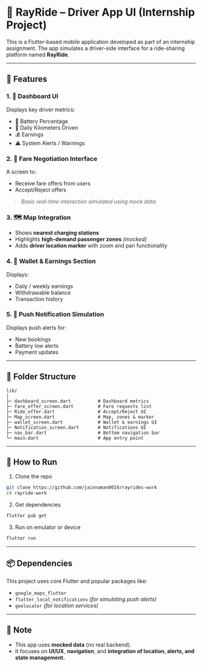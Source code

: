 # 🚖 RayRide – Driver App UI (Internship Project)

This is a Flutter-based mobile application developed as part of an internship assignment. The app simulates a driver-side interface for a ride-sharing platform named **RayRide**.

---

## 📱 Features

### 1. 🧭 Dashboard UI
Displays key driver metrics:
- 🔋 Battery Percentage  
- 🚗 Daily Kilometers Driven  
- 💰 Earnings  
- ⚠️ System Alerts / Warnings  

### 2. 🤝 Fare Negotiation Interface
A screen to:
- Receive fare offers from users  
- Accept/Reject offers  
> *Basic real-time interaction simulated using mock data.*

### 3. 🗺️ Map Integration
- Shows **nearest charging stations**  
- Highlights **high-demand passenger zones** *(mocked)*  
- Adds **driver location marker** with zoom and pan functionality  

### 4. 💼 Wallet & Earnings Section
Displays:
- Daily / weekly earnings  
- Withdrawable balance  
- Transaction history  

### 5. 🔔 Push Notification Simulation
Displays push alerts for:
- New bookings  
- Battery low alerts  
- Payment updates  

---

## 🧱 Folder Structure

```
lib/
│
├─ dashboard_screen.dart          # Dashboard metrics
├─ fare_offer_screen.dart         # Fare requests list
├─ Ride_offer.dart                # Accept/Reject UI
├─ Map_screen.dart                # Map, zones & marker
├─ wallet_screen.dart             # Wallet & earnings UI
├─ Notification_screen.dart       # Notifications UI
├─ nav_bar.dart                   # Bottom navigation bar
└─ main.dart                      # App entry point
```

---

## 🚀 How to Run

1. Clone the repo  
```bash
git clone https://github.com/jainnaman0019/rayrides-work
cd rayride-work
```

2. Get dependencies  
```bash
flutter pub get
```

3. Run on emulator or device  
```bash
flutter run
```

---

## 📦 Dependencies

This project uses core Flutter and popular packages like:
- `google_maps_flutter`
- `flutter_local_notifications` *(for simulating push alerts)*
- `geolocator` *(for location services)*


---

## 📌 Note

- This app uses **mocked data** (no real backend).
- It focuses on **UI/UX**, **navigation**, and **integration of location, alerts, and state management.**